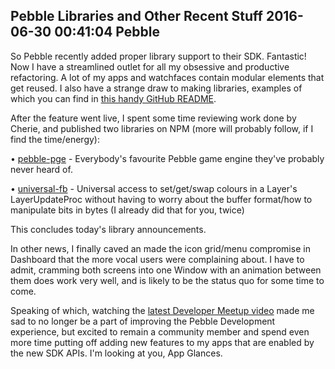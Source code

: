 Pebble Libraries and Other Recent Stuff
2016-06-30 00:41:04
Pebble
---

So Pebble recently added proper library support to their SDK. Fantastic! Now I have a streamlined outlet for all my obsessive and productive refactoring. A lot of my apps and watchfaces contain modular elements that get reused. I also have a strange draw to making libraries, examples of which you can find in <a href="https://github.com/C-D-Lewis/pebble">this handy GitHub README</a>.

After the feature went live, I spent some time reviewing work done by Cherie, and published two libraries on NPM (more will probably follow, if I find the time/energy):

• <a href="https://www.npmjs.com/package/pebble-pge">pebble-pge</a> - Everybody's favourite Pebble game engine they've probably never heard of.

• <a href="https://www.npmjs.com/package/universal-fb">universal-fb</a> - Universal access to set/get/swap colours in a Layer's LayerUpdateProc without having to worry about the buffer format/how to manipulate bits in bytes (I already did that for you, twice)

This concludes today's library announcements.

In other news, I finally caved an made the icon grid/menu compromise in Dashboard that the more vocal users were complaining about. I have to admit, cramming both screens into one Window with an animation between them does work very well, and is likely to be the status quo for some time to come.

Speaking of which, watching the <a href="https://www.youtube.com/watch?v=oP7lRK9Q8tw">latest Developer Meetup video</a> made me sad to no longer be a part of improving the Pebble Development experience, but excited to remain a community member and spend even more time putting off adding new features to my apps that are enabled by the new SDK APIs. I'm looking at you, App Glances.
